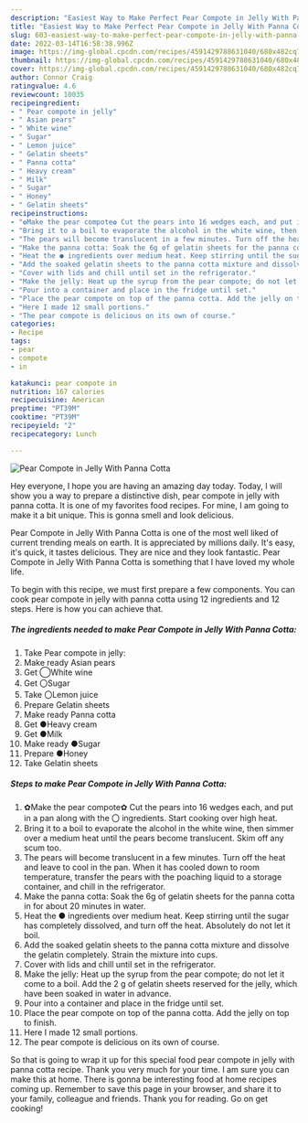 ```yaml
---
description: "Easiest Way to Make Perfect Pear Compote in Jelly With Panna Cotta"
title: "Easiest Way to Make Perfect Pear Compote in Jelly With Panna Cotta"
slug: 603-easiest-way-to-make-perfect-pear-compote-in-jelly-with-panna-cotta
date: 2022-03-14T16:58:38.996Z
image: https://img-global.cpcdn.com/recipes/4591429788631040/680x482cq70/pear-compote-in-jelly-with-panna-cotta-recipe-main-photo.jpg
thumbnail: https://img-global.cpcdn.com/recipes/4591429788631040/680x482cq70/pear-compote-in-jelly-with-panna-cotta-recipe-main-photo.jpg
cover: https://img-global.cpcdn.com/recipes/4591429788631040/680x482cq70/pear-compote-in-jelly-with-panna-cotta-recipe-main-photo.jpg
author: Connor Craig
ratingvalue: 4.6
reviewcount: 10035
recipeingredient:
- " Pear compote in jelly"
- " Asian pears"
- " White wine"
- " Sugar"
- " Lemon juice"
- " Gelatin sheets"
- " Panna cotta"
- " Heavy cream"
- " Milk"
- " Sugar"
- " Honey"
- " Gelatin sheets"
recipeinstructions:
- "✿Make the pear compote✿ Cut the pears into 16 wedges each, and put in a pan along with the 〇 ingredients. Start cooking over high heat."
- "Bring it to a boil to evaporate the alcohol in the white wine, then simmer over a medium heat until the pears become translucent. Skim off any scum too."
- "The pears will become translucent in a few minutes. Turn off the heat and leave to cool in the pan. When it has cooled down to room temperature, transfer the pears with the poaching liquid to a storage container, and chill in the refrigerator."
- "Make the panna cotta: Soak the 6g of gelatin sheets for the panna cotta in for about 20 minutes in water."
- "Heat the ● ingredients over medium heat. Keep stirring until the sugar has completely dissolved, and turn off the heat. Absolutely do not let it boil."
- "Add the soaked gelatin sheets to the panna cotta mixture and dissolve the gelatin completely. Strain the mixture into cups."
- "Cover with lids and chill until set in the refrigerator."
- "Make the jelly: Heat up the syrup from the pear compote; do not let it come to a boil. Add the 2 g of gelatin sheets reserved for the jelly, which have been soaked in water in advance."
- "Pour into a container and place in the fridge until set."
- "Place the pear compote on top of the panna cotta. Add the jelly on top to finish."
- "Here I made 12 small portions."
- "The pear compote is delicious on its own of course."
categories:
- Recipe
tags:
- pear
- compote
- in

katakunci: pear compote in 
nutrition: 167 calories
recipecuisine: American
preptime: "PT39M"
cooktime: "PT39M"
recipeyield: "2"
recipecategory: Lunch

---
```



![Pear Compote in Jelly With Panna Cotta](https://img-global.cpcdn.com/recipes/4591429788631040/680x482cq70/pear-compote-in-jelly-with-panna-cotta-recipe-main-photo.jpg)

Hey everyone, I hope you are having an amazing day today. Today, I will show you a way to prepare a distinctive dish, pear compote in jelly with panna cotta. It is one of my favorites food recipes. For mine, I am going to make it a bit unique. This is gonna smell and look delicious.



Pear Compote in Jelly With Panna Cotta is one of the most well liked of current trending meals on earth. It is appreciated by millions daily. It's easy, it's quick, it tastes delicious. They are nice and they look fantastic. Pear Compote in Jelly With Panna Cotta is something that I have loved my whole life.


To begin with this recipe, we must first prepare a few components. You can cook pear compote in jelly with panna cotta using 12 ingredients and 12 steps. Here is how you can achieve that.

<!--inarticleads1-->

##### The ingredients needed to make Pear Compote in Jelly With Panna Cotta:

1. Take  Pear compote in jelly:
1. Make ready  Asian pears
1. Get  ◯White wine
1. Get  〇Sugar
1. Take  〇Lemon juice
1. Prepare  Gelatin sheets
1. Make ready  Panna cotta
1. Get  ●Heavy cream
1. Get  ●Milk
1. Make ready  ●Sugar
1. Prepare  ●Honey
1. Take  Gelatin sheets




<!--inarticleads2-->

##### Steps to make Pear Compote in Jelly With Panna Cotta:

1. ✿Make the pear compote✿ Cut the pears into 16 wedges each, and put in a pan along with the 〇 ingredients. Start cooking over high heat.
1. Bring it to a boil to evaporate the alcohol in the white wine, then simmer over a medium heat until the pears become translucent. Skim off any scum too.
1. The pears will become translucent in a few minutes. Turn off the heat and leave to cool in the pan. When it has cooled down to room temperature, transfer the pears with the poaching liquid to a storage container, and chill in the refrigerator.
1. Make the panna cotta: Soak the 6g of gelatin sheets for the panna cotta in for about 20 minutes in water.
1. Heat the ● ingredients over medium heat. Keep stirring until the sugar has completely dissolved, and turn off the heat. Absolutely do not let it boil.
1. Add the soaked gelatin sheets to the panna cotta mixture and dissolve the gelatin completely. Strain the mixture into cups.
1. Cover with lids and chill until set in the refrigerator.
1. Make the jelly: Heat up the syrup from the pear compote; do not let it come to a boil. Add the 2 g of gelatin sheets reserved for the jelly, which have been soaked in water in advance.
1. Pour into a container and place in the fridge until set.
1. Place the pear compote on top of the panna cotta. Add the jelly on top to finish.
1. Here I made 12 small portions.
1. The pear compote is delicious on its own of course.




So that is going to wrap it up for this special food pear compote in jelly with panna cotta recipe. Thank you very much for your time. I am sure you can make this at home. There is gonna be interesting food at home recipes coming up. Remember to save this page in your browser, and share it to your family, colleague and friends. Thank you for reading. Go on get cooking!
